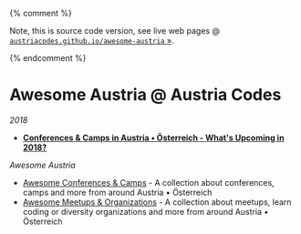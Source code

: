 {% comment %}

Note, this is source code version, see live web pages @ [`austriacodes.github.io/awesome-austria` »](https://austriacodes.github.io/awesome-austria).

{% endcomment %}


# Awesome Austria @ Austria Codes

_2018_

- [**Conferences & Camps in Austria • Österreich - What's Upcoming in 2018?**](2018.md)


_Awesome Austria_

- [Awesome Conferences & Camps](CONFERENCES.md) - A collection about conferences, camps and more from around Austria • Österreich
- [Awesome Meetups & Organizations](MEETUPS.md) - A collection about meetups, learn coding or diversity organizations and more from around Austria • Österreich
